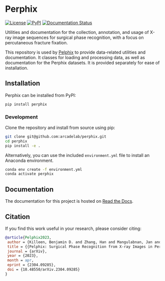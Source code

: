 # Perphix

[![License](https://img.shields.io/badge/license-MIT-blue.svg)](
<https://opensource.org/licenses/MIT>)
[![PyPI](https://img.shields.io/pypi/v/perphix.svg)](
<https://pypi.org/project/perphix/>)
[![Documentation Status](https://readthedocs.org/projects/perphix/badge/?version=latest)](
<https://perphix.readthedocs.io/en/latest/?badge=latest>)

Utilities and documentation for the collection, annotation, and usage of X-ray image sequences for
surgical phase recognition, with a focus on percutaneous fracture fixation.

This repository is used by [Pelphix](https://github.com/benjamindkilleen/pelphix) to provide
data-related utilities and documentation. It classes for loading and processing data, as well as
documentation for the Perphix datasets. It is provided separately for ease of installation.

## Installation

Perphix can be installed from PyPI:

```bash
pip install perphix
```

### Development

Clone the repository and install from source using pip:

```bash
git clone git@github.com:arcadelab/perphix.git
cd perphix
pip install -e .
```

Alternatively, you can use the included `environment.yml` file to install an Anaconda environment.

```bash
conda env create -f environment.yml
conda activate perphix
```

## Documentation

The documentation for this project is hosted on [Read the Docs](https://perphix.readthedocs.io/en/latest/).

## Citation

If you find this work useful in your research, please consider citing:

```bibtex
@article{Pelphix2023,
 author = {Killeen, Benjamin D. and Zhang, Han and Mangulabnan, Jan and Armand, Mehran and Taylor, Russel H. and Osgood, Greg and Unberath, Mathias},
 title = {{Pelphix: Surgical Phase Recognition from X-ray Images in Percutaneous Pelvic Fixation}},
 journal = {arXiv},
 year = {2023},
 month = apr,
 eprint = {2304.09285},
 doi = {10.48550/arXiv.2304.09285}
}
```
